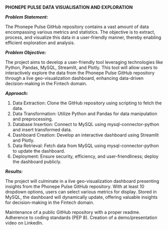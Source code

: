 **********PHONEPE PULSE DATA VISUALISATION AND EXPLORATION**********


***Problem Statement:***

The Phonepe Pulse GitHub repository contains a vast amount of data encompassing various metrics and statistics. The objective is to extract, process, and visualize this data in a user-friendly manner, thereby enabling efficient exploration and analysis.


***Problem Objective:***

The project aims to develop a user-friendly tool leveraging technologies like Python, Pandas, MySQL, Streamlit, and Plotly. This tool will allow users to interactively explore the data from the Phonepe Pulse GitHub repository through a live geo-visualization dashboard, enhancing data-driven decision-making in the Fintech domain.


***Approach:***

1. Data Extraction: Clone the GitHub repository using scripting to fetch the data.
2. Data Transformation: Utilize Python and Pandas for data manipulation and preprocessing.
3. Database Insertion: Connect to MySQL using mysql-connector-python and insert transformed data.
4. Dashboard Creation: Develop an interactive dashboard using Streamlit and Plotly.
5. Data Retrieval: Fetch data from MySQL using mysql-connector-python to update the dashboard.
6. Deployment: Ensure security, efficiency, and user-friendliness; deploy the dashboard publicly.


***Results:***

The project will culminate in a live geo-visualization dashboard presenting insights from the Phonepe Pulse GitHub repository. With at least 10 dropdown options, users can select various metrics for display. Stored in MySQL, the dashboard will dynamically update, offering valuable insights for decision-making in the Fintech domain.


Maintenance of a public GitHub repository with a proper readme.
Adherence to coding standards (PEP 8).
Creation of a demo/presentation video on LinkedIn.
